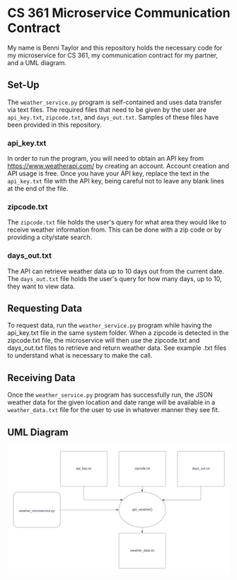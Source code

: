 # CS 361 Microservice Communication Contract

My name is Benni Taylor and this repository holds the necessary code for my microservice for CS 361, my communication contract for my partner, and a UML diagram.

## Set-Up
The `weather_service.py` program is self-contained and uses data transfer via text files. The required files that need to be given by the user are `api_key.txt`, `zipcode.txt`, and `days_out.txt`. Samples of these files have been provided in this repository.

### api_key.txt
In order to run the program, you will need to obtain an API key from https://www.weatherapi.com/ by creating an account. Account creation and API usage is free. Once you have your API key, replace the text in the `api_key.txt` file with the API key, being careful not to leave any blank lines at the end of the file.

### zipcode.txt
The `zipcode.txt` file holds the user's query for what area they would like to receive weather information from. This can be done with a zip code or by providing a city/state search.

### days_out.txt
The API can retrieve weather data up to 10 days out from the current date. The `days_out.txt` file holds the user's query for how many days, up to 10, they want to view data.

## Requesting Data
To request data, run the `weather_service.py` program while having the api_key.txt file in the same system folder. When a zipcode is detected in the zipcode.txt file, the microservice will then use the zipcode.txt and days_out.txt files to retrieve and return weather data. See example .txt files to understand what is necessary to make the call.

## Receiving Data
Once the `weather_service.py` program has successfully run, the JSON weather data for the given location and date range will be available in a `weather_data.txt` file for the user to use in whatever manner they see fit.

## UML Diagram
![A UML diagram showing the flow of the weather microservice](uml.png)
